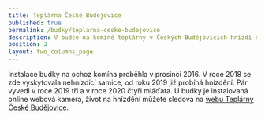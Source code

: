 ```yaml
---
title: Teplárna České Budějovice
published: true
permalink: /budky/teplarna-ceske-budejovice
description: V budce na komíně teplárny v Českých Budějovicích hnízdí sokoli od roku 2019.
position: 2
layout: two_columns_page
---
```

Instalace budky na ochoz komína proběhla v prosinci 2016. V roce 2018 se zde vyskytovala nehnízdící samice, od roku 2019 již probíhá hnízdění. Pár vyvedl v roce 2019 tři a v roce 2020 čtyři mláďata. 
U budky je instalovaná online webová kamera, život na hnízdění můžete sledova na [webu Teplárny České Budějovice](http://www.teplarna-cb.cz/hnizdo/).
